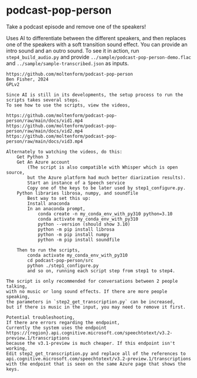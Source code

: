 # podcast-pop-person

Take a podcast episode and remove one of the speakers!

Uses AI to differentiate between the different speakers, and then replaces one of the speakers with a soft transition sound effect. You can provide an intro sound and an outro sound. To see it in action, run `step4_build_audio.py` and provide `../sample/podcast-pop-person-demo.flac` and `../sample/sample-transcribed.json` as inputs.


```
https://github.com/moltenform/podcast-pop-person
Ben Fisher, 2024
GPLv2

Since AI is still in its developments, the setup process to run the scripts takes several steps.
To see how to use the scripts, view the videos,

https://github.com/moltenform/podcast-pop-person/raw/main/docs/vid1.mp4
https://github.com/moltenform/podcast-pop-person/raw/main/docs/vid2.mp4
https://github.com/moltenform/podcast-pop-person/raw/main/docs/vid3.mp4

Alternately to watching the videos, do this:
    Get Python 3
    Get An Azure account
        (The script is also compatible with Whisper which is open source,
        but the Azure platform had much better diarization results).
        Start an instance of a Speech service
        Copy one of the keys to be later used by step1_configure.py.
    Python libraries librosa, numpy, and soundfile
        Best way to set this up:
        Install anaconda
        In an anaconda prompt,
            conda create -n my_conda_env_with_py310 python=3.10
            conda activate my_conda_env_with_py310
            python --version (should show 3.10)
            python -m pip install librosa
            python -m pip install numpy
            python -m pip install soundfile
        
    Then to run the scripts,
        conda activate my_conda_env_with_py310
        cd podcast-pop-person/src
        python ./step1_configure.py
        and so on, running each script step from step1 to step4.
        
The script is only recommended for conversations between 2 people talking,
with no music or long sound effects. If there are more people speaking,
the parameters in `step2_get_transcription.py` can be increased,
but if there is music in the input, you may need to remove it first.

Potential troubleshooting,
If there are errors regarding the endpoint,
Currently the system uses the endpoint
https://{region}.api.cognitive.microsoft.com/speechtotext/v3.2-preview.1/transcriptions
because the v3.1-preview is much cheaper. If this endpoint isn't working,
Edit step2_get_transcription.py and replace all of the references to 
api.cognitive.microsoft.com/speechtotext/v3.2-preview.1/transcriptions
with the endpoint that is seen on the same Azure page that shows the keys.

```

